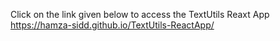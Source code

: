 Click on the link given below to access the TextUtils Reaxt App
https://hamza-sidd.github.io/TextUtils-ReactApp/
